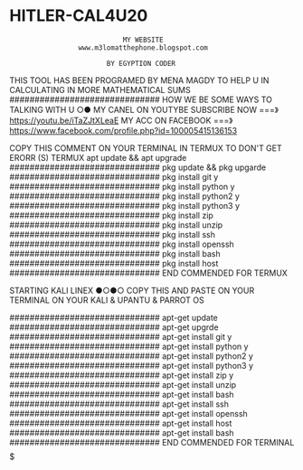 # HITLER-CAL4U20
               
                                MY WEBSITE 
                     www.m3lomatthephone.blogspot.com
                     
                            BY EGYPTION CODER 
          
THIS TOOL HAS BEEN PROGRAMED BY MENA MAGDY TO HELP U IN CALCULATING IN MORE MATHEMATICAL SUMS
############################## HOW WE BE SOME WAYS TO TALKING WITH U ○● MY CANEL ON YOUTYBE SUBSCRIBE NOW ===》https://youtu.be/iTaZJtXLeaE MY ACC ON FACEBOOK ===》https://www.facebook.com/profile.php?id=100005415136153

COPY THIS COMMENT ON YOUR TERMINAL IN TERMUX TO DON'T GET ERORR (S) TERMUX apt update && apt upgrade ############################## pkg update && pkg upgarde ############################## pkg install git y ############################## pkg install python y ############################## pkg install python2 y ############################## pkg install python3 y ############################## pkg install zip ############################## pkg install unzip ############################## pkg install ssh ############################## pkg install openssh ############################## pkg install bash ############################## pkg install host ############################## END COMMENDED FOR TERMUX

STARTING KALI LINEX ●○●○ COPY THIS AND PASTE ON YOUR TERMINAL ON YOUR KALI & UPANTU & PARROT OS

############################## apt-get update ############################## apt-get upgrde ############################## apt-get install git y ############################## apt-get install python y ############################## apt-get install python2 y ############################## apt-get install python3 y ############################## apt-get install zip y ############################## apt-get install unzip ############################## apt-get install bash ############################## apt-get install ssh ############################## apt-get install openssh ############################## apt-get install host ############################## apt-get install bash ############################## END COMMENDED FOR TERMINAL $$$$$$$$$$$$$$$$$$$$$$$$$$$$$$$$$
